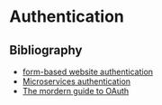 # Authentication

## Bibliography

* [form-based website authentication](https://stackoverflow.com/questions/549/the-definitive-guide-to-form-based-website-authentication)
* [Microservices authentication](https://medium.com/tech-tajawal/microservice-authentication-and-authorization-solutions-e0e5e74b248a)
* [The mordern guide to OAuth](https://fusionauth.io/learn/expert-advice/oauth/modern-guide-to-oauth/)
